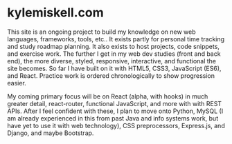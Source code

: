 # kylemiskell.com
This site is an ongoing project to build my knowledge on new web languages, frameworks, tools, etc.. It exists partly for personal time tracking and study roadmap planning. It also exists to host projects, code snippets, and exercise work. The further I get in my web dev studies (front and back end), the more diverse, styled, responsive, interactive, and functional the site becomes. So far I have built on it with HTML5, CSS3, JavaScript (ES6), and React. Practice work is ordered chronologically to show progression easier.

My coming primary focus will be on React (alpha, with hooks) in much greater detail, react-router, functional JavaScript, and more with with REST APIs. After I feel confident with these, I plan to move onto Python, MySQL (I am already experienced in this from past Java and info systems work, but have yet to use it with web technology), CSS preprocessors, Express.js, and Django, and maybe Bootstrap.
